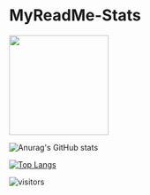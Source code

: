 # MyReadMe-Stats

<img height="180em" src="https://github-readme-stats.vercel.app/api?username=arbaelbarca&show_icons=true&hide_border=true&&count_private=true&include_all_commits=true" />

![Anurag's GitHub stats](https://github-readme-stats.vercel.app/api?username=arbaelbarca&show_icons=true&theme=radical)

[![Top Langs](https://github-readme-stats.vercel.app/api/top-langs/?username=arbaelbarca)](https://github.com/anuraghazra/github-readme-stats)

![visitors](https://visitor-badge.glitch.me/badge?page_id=page.id)
